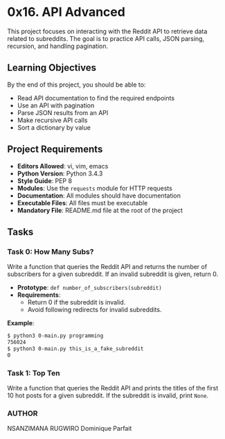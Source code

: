 # 0x16. API Advanced

This project focuses on interacting with the Reddit API to retrieve data related to subreddits. The goal is to practice API calls, JSON parsing, recursion, and handling pagination.

## Learning Objectives

By the end of this project, you should be able to:

- Read API documentation to find the required endpoints
- Use an API with pagination
- Parse JSON results from an API
- Make recursive API calls
- Sort a dictionary by value

## Project Requirements

- **Editors Allowed**: vi, vim, emacs
- **Python Version**: Python 3.4.3
- **Style Guide**: PEP 8
- **Modules**: Use the `requests` module for HTTP requests
- **Documentation**: All modules should have documentation
- **Executable Files**: All files must be executable
- **Mandatory File**: README.md file at the root of the project

## Tasks

### Task 0: How Many Subs?

Write a function that queries the Reddit API and returns the number of subscribers for a given subreddit. If an invalid subreddit is given, return 0.

- **Prototype**: `def number_of_subscribers(subreddit)`
- **Requirements**:
  - Return 0 if the subreddit is invalid.
  - Avoid following redirects for invalid subreddits.

**Example**:
```bash
$ python3 0-main.py programming
756024
$ python3 0-main.py this_is_a_fake_subreddit
0
```

### Task 1: Top Ten

Write a function that queries the Reddit API and prints the titles of the first 10 hot posts for a given subreddit. If the subreddit is invalid, print `None`.

### AUTHOR
NSANZIMANA RUGWIRO Dominique Parfait
